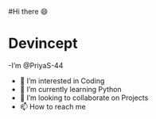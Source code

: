 #Hi there :smile:
# Devincept

-I’m @PriyaS-44
- 👀 I’m interested in Coding 
- 🌱 I’m currently learning Python
- 💞️ I’m looking to collaborate on Projects
- 📫 How to reach me 



<!---
PriyaS-44/PriyaS-44 is a ✨ special ✨ repository because its `README.md` (this file) appears on your GitHub profile.
You can click the Preview link to take a look at your changes.
--->
